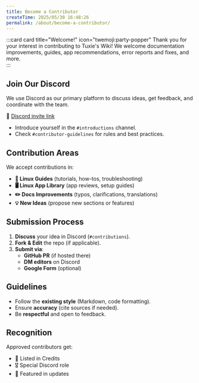 ```yaml
---
title: Become a Contributor
createTime: 2025/05/30 16:48:26
permalink: /about/become-a-contributor/
---
```


:::card card title="Welcome!" icon="twemoji:party-popper"
Thank you for your interest in contributing to Tuxie's Wiki! We welcome documentation improvements, guides, app recommendations, error reports and fixes, and more.  
:::

## Join Our Discord

We use Discord as our primary platform to discuss ideas, get feedback, and coordinate with the team.

🔗 [Discord invite link](https://discord.gg/WkeNeu8NGt)

- Introduce yourself in the `#introductions` channel.
- Check `#contributor-guidelines` for rules and best practices.

## Contribution Areas

We accept contributions in:

- **📖 Linux Guides** (tutorials, how-tos, troubleshooting)
- **🖥️ Linux App Library** (app reviews, setup guides)
- **✏️ Docs Improvements** (typos, clarifications, translations)
- **💡 New Ideas** (propose new sections or features)

## Submission Process

1. **Discuss** your idea in Discord (`#contributions`).
2. **Fork & Edit** the repo (if applicable).
3. **Submit via**:
   - **GitHub PR** (if hosted there)
   - **DM editors** on Discord
   - **Google Form** (optional)

## Guidelines

- Follow the **existing style** (Markdown, code formatting).
- Ensure **accuracy** (cite sources if needed).
- Be **respectful** and open to feedback.

## Recognition

Approved contributors get:

- 📜 Listed in Credits
- 🎖️ Special Discord role
- 🚀 Featured in updates
